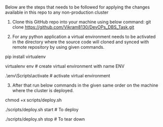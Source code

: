 Below are the steps that needs to be followed for applying the changes available in this repo to any non-production cluster

1. Clone this GitHub repo into your machine using below command:
git clone https://github.com/Vikram8130/DevOPs_DBS_Task.git

2. For any python application a virtual environment needs to be activated in the directory where the source code will cloned and synced with remote repository by using given commands.

pip install virtualenv


virtualenv env          # create virtual environment with name ENV


.\env\Scripts\activate  # activate virtual environment   

3. After that run below commands in the given same order on the machine where the cluster is deployed.

chmod +x scripts/deploy.sh


./scripts/deploy.sh start  # To deploy


./scripts/deploy.sh stop   # To tear down
